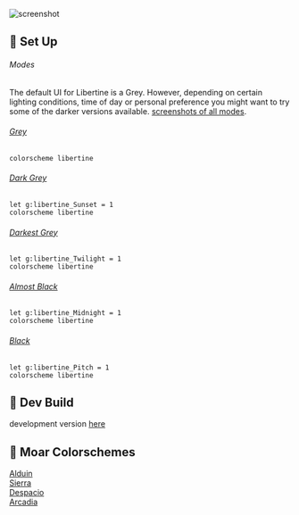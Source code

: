 ![screenshot](https://user-images.githubusercontent.com/11221489/33579389-867ff5d4-d8fe-11e7-8c70-e2da17dddbc8.png)

:space_invader: Set Up
------
###### Modes 
The default UI for Libertine is a Grey. However, depending on certain lighting conditions, time of day or personal preference you might want to try some of the darker versions available. [screenshots of all modes](https://github.com/AlessandroYorba/Libertine/issues/1).

###### [Grey](https://user-images.githubusercontent.com/11221489/33579389-867ff5d4-d8fe-11e7-8c70-e2da17dddbc8.png)
```
colorscheme libertine 
```

###### [Dark Grey](https://user-images.githubusercontent.com/11221489/33579762-af11dd9a-d8ff-11e7-8e70-4a11171eaa73.png)
```
let g:libertine_Sunset = 1
colorscheme libertine
```

###### [Darkest Grey](https://user-images.githubusercontent.com/11221489/33579875-0e93eaec-d900-11e7-886e-8e5f2674881c.png)
```
let g:libertine_Twilight = 1
colorscheme libertine
```

###### [Almost Black](https://user-images.githubusercontent.com/11221489/33579978-67576c6c-d900-11e7-8650-806021ce8e02.png)
```
let g:libertine_Midnight = 1
colorscheme libertine
```

###### [Black](https://user-images.githubusercontent.com/11221489/33580054-a3d12ff2-d900-11e7-896e-3d4a292cf636.png)
```
let g:libertine_Pitch = 1
colorscheme libertine
```

:crescent_moon: Dev Build
----------------------------
development version [here](https://github.com/AlessandroYorba/Libertine/tree/nightly)

:octopus: Moar Colorschemes
-------
[Alduin](https://github.com/AlessandroYorba/Alduin)<br>
[Sierra](https://github.com/AlessandroYorba/Sierra)<br>
[Despacio](https://github.com/AlessandroYorba/Despacio)<br>
[Arcadia](https://github.com/AlessandroYorba/Arcadia)<br>
